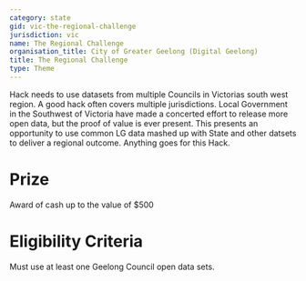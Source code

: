 ```yaml
---
category: state
gid: vic-the-regional-challenge
jurisdiction: vic
name: The Regional Challenge
organisation_title: City of Greater Geelong (Digital Geelong)
title: The Regional Challenge
type: Theme
---
```


Hack needs to use datasets from multiple Councils in Victorias south west region. A good hack often covers multiple jurisdictions.  Local Government in the Southwest of Victoria have made a concerted effort to release more open data, but the proof of value is ever present. This presents an opportunity to use common LG data mashed up with State and other datsets to deliver a regional outcome. Anything goes for this Hack.

# Prize
Award of cash up to the value of $500

# Eligibility Criteria
Must use at least one Geelong Council  open data sets.
